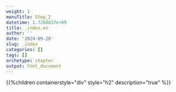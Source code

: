```yaml
---
weight: 1
menuTitle: Step_2
datetime: 1.7268637e+09
title: _index.en
author: ''
date: '2024-09-20'
slug: _index
categories: []
tags: []
archetype: chapter
output: html_document
---
```


{{%children containerstyle="div" style="h2" description="true" %}}
